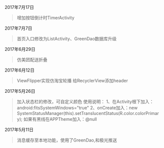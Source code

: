 
2017年7月17日
> 增加按钮倒计时TimerActivity

2017年7月7日
> 首页入口修改为ListActivity、GreenDao数据库升级

2017年6月29日
> 仿美团配送折叠

2017年6月12日
> ViewFlipper实现仿淘宝轮播
给RecyclerView添加header

2017年5月26日
> 加入状态栏的修改，可自定义颜色
使用说明：
1、在Activity根下加入： android:fitsSystemWindows="true"
2、onCreate加入：new SystemStatusManager(this).setTranslucentStatus(R.color.colorPrimary);
如果有黑线在APPTheme加入：<item name="android:windowContentOverlay">@null</item>

2017年5月11日
> 消息缓存至本地功能，使用了GreenDao,和极光推送



